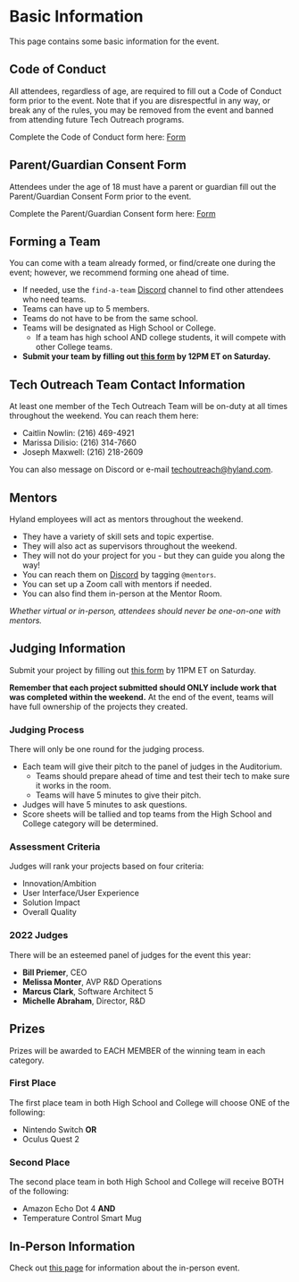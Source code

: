 # Basic Information
This page contains some basic information for the event.

## Code of Conduct
All attendees, regardless of age, are required to fill out a Code of Conduct form prior to the event. Note that if you are disrespectful in any way, or break any of the rules, you may be removed from the event and banned from attending future Tech Outreach programs.

Complete the Code of Conduct form here: [Form](https://unityforms.onbase.com/HSIDB/UnityForm.aspx?d1=AY1z5Pu%2faZlXrw6UnGxGhuVtzCZlt2vsySj7JPZiHUdx2I94aj6AOQ5qrYvncpN5gdojlXrB%2fJND4H5ntrwNZU68igNwL%2bQBH6I4vVlC70bIYr4v90A8Jj53HCXRETTmz2qZf0EuHqoFRfqW5Rp6APfIWbG1P%2bFNPfNRKkPidLur8ewiZM9nbzhesvcJYbY0KYPfsao5%2fOVroqT79H9X1I0BsqaYJAvBQDrxYeKm%2bcc5hLUB4rhwAPTVdEzaKWFwYQ%3d%3d)

## Parent/Guardian Consent Form
Attendees under the age of 18 must have a parent or guardian fill out the Parent/Guardian Consent Form prior to the event.

Complete the Parent/Guardian Consent form here: [Form](https://unityforms.onbase.com/HSIDB/UnityForm.aspx?d1=AXqj5WtCdyBSP534QS%2bymO7giKPJqgRe0JvlfCPbrVKTSQ5CeLzlqyJqSFofoXf2%2fLm1tziXizPoWedY3oo0Ff8BYz3%2bWSDjX8JsPBVEQ68sFTg%2be%2bztiTe7qXhuFsIP6RVeH4uaoVUZvOwoGP5MJdybqMRrkdlPg7n0HQq%2b03fYaGCHuMTrcgd3xVYRQTtHcGVbF%2f9ge37RyeSM6tW3DNOA6Rk1qQ%2bwqehGr6BqXkDl4Hizr1%2bMzCdHnpVWatT87A%3d%3d&_ga=2.224005659.188592932.1575387639-78961992.1520540426)

## Forming a Team
You can come with a team already formed, or find/create one during the event; however, we recommend forming one ahead of time.

- If needed, use the `find-a-team` [Discord](DiscordInformation.md) channel to find other attendees who need teams.
- Teams can have up to 5 members.
- Teams do not have to be from the same school.
- Teams will be designated as High School or College.
  - If a team has high school AND college students, it will compete with other College teams.
- **Submit your team by filling out [this form](https://forms.gle/4yX6CzQ7qqjD87246) by 12PM ET on Saturday.**

## Tech Outreach Team Contact Information
At least one member of the Tech Outreach Team will be on-duty at all times throughout the weekend. You can reach them here:

- Caitlin Nowlin: (216) 469-4921
- Marissa Dilisio: (216) 314-7660
- Joseph Maxwell: (216) 218-2609

You can also message on Discord or e-mail [techoutreach@hyland.com](mailto:techoutreach@hyland.com).

## Mentors
Hyland employees will act as mentors throughout the weekend.

- They have a variety of skill sets and topic expertise.
- They will also act as supervisors throughout the weekend.
- They will not do your project for you - but they can guide you along the way!
- You can reach them on [Discord](DiscordInformation.md) by tagging `@mentors`.
- You can set up a Zoom call with mentors if needed.
- You can also find them in-person at the Mentor Room.

_Whether virtual or in-person, attendees should never be one-on-one with mentors._

## Judging Information
Submit your project by filling out [this form](https://forms.gle/w3NgrLavFCiviGpP7) by 11PM ET on Saturday.

**Remember that each project submitted should ONLY include work that was completed within the weekend.** At the end of the event, teams will have full ownership of the projects they created.

### Judging Process
There will only be one round for the judging process.

- Each team will give their pitch to the panel of judges in the Auditorium.
  - Teams should prepare ahead of time and test their tech to make sure it works in the room.
  - Teams will have 5 minutes to give their pitch.
- Judges will have 5 minutes to ask questions.
- Score sheets will be tallied and top teams from the High School and College category will be determined.

### Assessment Criteria
Judges will rank your projects based on four criteria:

- Innovation/Ambition
- User Interface/User Experience
- Solution Impact
- Overall Quality

### 2022 Judges
There will be an esteemed panel of judges for the event this year:

- **Bill Priemer**, CEO
- **Melissa Monter**, AVP R&D Operations
- **Marcus Clark**, Software Architect 5
- **Michelle Abraham**, Director, R&D

## Prizes
Prizes will be awarded to EACH MEMBER of the winning team in each category.

### First Place
The first place team in both High School and College will choose ONE of the following:

- Nintendo Switch **OR**
- Oculus Quest 2

### Second Place
The second place team in both High School and College will receive BOTH of the following:

- Amazon Echo Dot 4 **AND**
- Temperature Control Smart Mug

## In-Person Information
Check out [this page](InPersonInformation.md) for information about the in-person event.